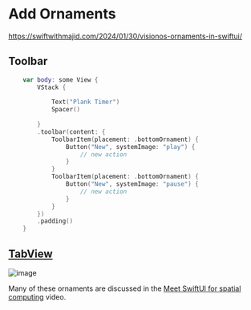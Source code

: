 #  Add Ornaments

https://swiftwithmajid.com/2024/01/30/visionos-ornaments-in-swiftui/

## Toolbar

```swift
    var body: some View {
        VStack {
            
            Text("Plank Timer")
            Spacer()
            
        }
        .toolbar(content: {
            ToolbarItem(placement: .bottomOrnament) {
                Button("New", systemImage: "play") {
                    // new action
                }
            }
            ToolbarItem(placement: .bottomOrnament) {
                Button("New", systemImage: "pause") {
                    // new action
                }
            }
        })
        .padding()
    }
```

## [TabView](https://developer.apple.com/documentation/swiftui/tabview)

![image](https://github.com/jtmuller5/VisionOS-Tips-and-Tricks/assets/47997351/09c8645c-3a76-4a07-8d02-fca6490e5226)



Many of these ornaments are discussed in the [Meet SwiftUI for spatial computing](https://developer.apple.com/videos/play/wwdc2023/10109/?time=72) video.
